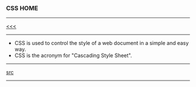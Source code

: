 
### CSS HOME

---

[<<<](https://github.com/ttltrk/WEB/blob/master/CSS/DOC/BCSSM/BCSSM.MD)

---

* CSS is used to control the style of a web document in a simple and easy way.
* CSS is the acronym for "Cascading Style Sheet".

---

[src](https://www.tutorialspoint.com/css/index.htm)

---
